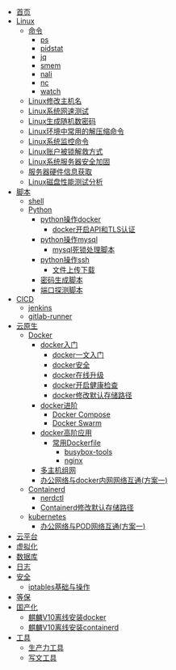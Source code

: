 <!--
 * @Author: llody 745719408@qq.com
 * @Date: 2024-03-18 09:58:16
 * @LastEditors: llody 745719408@qq.com
 * @LastEditTime: 2024-04-03 16:31:36
 * @FilePath: \ullody-doc\docs\_sidebar.md
 * @Description: 自定义侧边栏
-->

<!-- docs/_sidebar.md -->

* [首页](/_sidebar.md)
* [Linux](Linux/linux.md "最牛逼的Linux入门指南")
  * [命令](Linux/命令/ "命令")
    * [ps](Linux/命令/ps.md "ps")
    * [pidstat](Linux/命令/pidstat.md "pidstat")
    * [jq](Linux/命令/jq.md "jq")
    * [smem](Linux/命令/smem.md "smem")
    * [nali](Linux/命令/nali.md "nali")
    * [nc](Linux/命令/nc.md "nc")
    * [watch](Linux/命令/watch.md "watch")
  * [Linux修改主机名](Linux/Linux修改主机名.md "Linux修改主机名")
  * [Linux系统网速测试](Linux/Linux系统网速测试.md "Linux系统网速测试")
  * [Linux生成随机数密码](Linux/Linux生成随机数密码.md "Linux生成随机数密码")
  * [Linux环境中常用的解压缩命令](Linux/Linux环境中常用的解压缩命令.md "Linux环境中常用的解压缩命令")
  * [Linux系统监控命令](Linux/Linux系统监控命令.md "Linux系统监控命令")
  * [Linux账户被锁解救方式](Linux/Linux账户被锁解救方式.md "Linux账户被锁解救方式")
  * [Linux系统服务器安全加固](Linux/Linux系统服务器安全加固.md "Linux系统服务器安全加固")
  * [服务器硬件信息获取](Linux/服务器硬件信息获取.md "服务器硬件信息获取")
  * [Linux磁盘性能测试分析](Linux/Linux磁盘性能测试分析.md "Linux磁盘性能测试分析")
* [脚本](脚本 "脚本")
  * [shell](脚本/shell "shell")
  * [Python](脚本/python "python")
    * [python操作docker](脚本/python/python操作docker)
      * [docker开启API和TLS认证](脚本/python/python操作docker/docker开启API和TLS认证.md "docker开启API和TLS认证")
    * [python操作mysql](脚本/python/python操作mysql)
      * [mysql死锁处理脚本](脚本/python/python操作mysql/mysql死锁处理脚本.md "mysql死锁处理脚本")
    * [python操作ssh](脚本/python/python操作ssh)
      * [文件上传下载](脚本/python/python操作ssh/文件上传下载.md "文件上传下载")
    * [密码生成脚本](脚本/python/密码生成脚本.md "密码生成脚本")
    * [端口探测脚本](脚本/python/端口探测.md "端口探测脚本")
* [CICD](CICD/ "CICD")
  * [jenkins](CICD/jenkins/ "jenkins")
  * [gitlab-runner](CICD/gitlab-runner "gitlab-runner")
* [云原生](云原生)
  * [Docker](云原生/docker/ "docker")
    * [docker入门](云原生/docker/ "入门")
      * [docker一文入门](云原生/docker/docker.md "入门")
      * [docker安全](云原生/docker/docker安全.md "docker安全")
      * [docker在线升级](云原生/docker/docker在线升级.md "docker在线升级")
      * [docker开启健康检查](云原生/docker/docker给容器开启健康检查.md "docker给容器开启健康检查")
      * [docker修改默认存储路径](云原生/docker/docker修改默认存储路径.md "docker修改默认存储路径")
    * [docker进阶](云原生/docker/ "进阶")
      * [Docker Compose](云原生/docker/compose.md)
      * [Docker Swarm](云原生/docker/swarm/swarm入门.md "Docker Swarm")
    * [docker高阶应用](云原生/docker/高阶应用 "高阶")
      * [常用Dockerfile](云原生/docker/高阶应用/常用Dockerfile "常用Dockerfile")
        * [busybox-tools](云原生/docker/高阶应用/busybox-tools.md "busybox-tools")
        * [nginx](云原生/docker/高阶应用/nginx.md "nginx")
    * [多主机组网](云原生/Docker/多主机组网/实验文档.md "多主机组网")
    * [办公网络与docker内网网络互通(方案一)](云原生/Docker/办公网络与docker内网网络互通(方案一).md "办公网络与docker内网网络互通(方案一)")
  * [Containerd](云原生/Containerd/ "Containerd")
    * [nerdctl](云原生/Containerd/nerdctl管理Containerd.md "Containerd")
    * [Containerd修改默认存储路径](云原生/Containerd/Containerd修改默认存储路径.md "Containerd")
  * [kubernetes](云原生/kubernetes/ "kubernetes")
    * [办公网络与POD网络互通(方案一)](云原生/kubernetes/办公网络与POD网络互通(方案一).md "办公网络与POD网络互通")
* [云平台](云平台 "云平台")
* [虚拟化](虚拟化 "虚拟化")
* [数据库](数据库 "数据库")
* [日志](日志 "日志")
* [安全](安全 "安全")
  * [iptables基础与操作](安全/iptables基础与操作.md "iptables 基础与操作")
* [等保](等保 "等级保护")
* [国产化](国产化 "国产化")
  * [麒麟V10离线安装docker](国产化/麒麟V10离线安装docker.md "麒麟V10离线安装docker")
  * [麒麟V10离线安装containerd](国产化/麒麟V10离线安装containerd.md "麒麟V10离线安装containerd")
* [工具](工具 "工具")
  * [生产力工具]()
  * [写文工具](工具/写文工具/写博文神器.md "写文神器")
